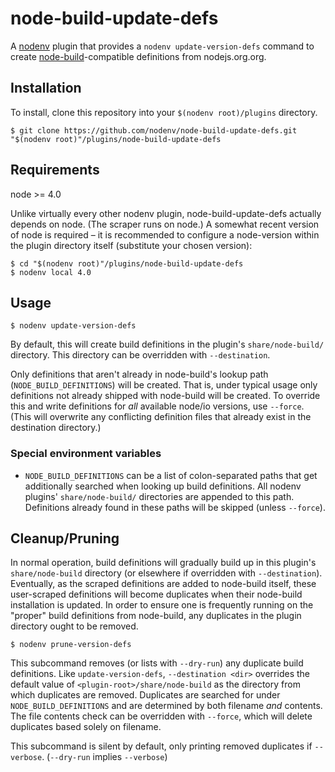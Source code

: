 # node-build-update-defs

A [nodenv][] plugin that provides a `nodenv update-version-defs` command to
create [node-build][]-compatible definitions from nodejs.org.org.

## Installation

To install, clone this repository into your `$(nodenv root)/plugins` directory.

    $ git clone https://github.com/nodenv/node-build-update-defs.git "$(nodenv root)"/plugins/node-build-update-defs

## Requirements

node >= 4.0

Unlike virtually every other nodenv plugin, node-build-update-defs actually depends on node. (The scraper runs on node.) A somewhat recent version of node is required – it is recommended to configure a node-version within the plugin directory itself (substitute your chosen version):

    $ cd "$(nodenv root)"/plugins/node-build-update-defs
    $ nodenv local 4.0

## Usage

    $ nodenv update-version-defs

By default, this will create build definitions in the plugin's `share/node-build/` directory. This directory can be overridden with `--destination`.

Only definitions that aren't already in node-build's lookup path (`NODE_BUILD_DEFINITIONS`) will be created. That is, under typical usage only definitions not already shipped with node-build will be created. To override this and write definitions for *all* available node/io versions, use `--force`. (This will overwrite any conflicting definition files that already exist in the destination directory.)

### Special environment variables

- `NODE_BUILD_DEFINITIONS` can be a list of colon-separated paths that get additionally searched when looking up build definitions. All nodenv plugins' `share/node-build/` directories are appended to this path. Definitions already found in these paths will be skipped (unless `--force`).

## Cleanup/Pruning

In normal operation, build definitions will gradually build up in this plugin's `share/node-build` directory (or elsewhere if overridden with `--destination`). Eventually, as the scraped definitions are added to node-build itself, these user-scraped definitions will become duplicates when their node-build installation is updated. In order to ensure one is frequently running on the "proper" build definitions from node-build, any duplicates in the plugin directory ought to be removed.

    $ nodenv prune-version-defs

This subcommand removes (or lists with `--dry-run`) any duplicate build definitions. Like `update-version-defs`, `--destination <dir>` overrides the default value of `<plugin-root>/share/node-build` as the directory from which duplicates are removed. Duplicates are searched for under `NODE_BUILD_DEFINITIONS` and are determined by both filename *and* contents. The file contents check can be overridden with `--force`,  which will delete duplicates based solely on filename.

This subcommand is silent by default, only printing removed duplicates if `--verbose`. (`--dry-run` implies `--verbose`)

[nodenv]: https://github.com/nodenv/nodenv
[node-build]: https://github.com/nodenv/node-build
